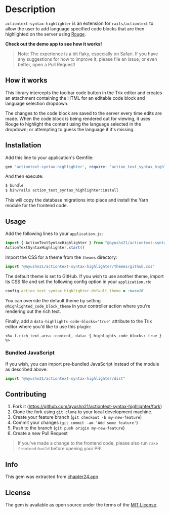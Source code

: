 # Description

`actiontext-syntax-highlighter` is an extension for `rails/actiontext` to allow the user to add language specified code blocks that are then highlighted on the server using [Rouge](http://github.com/rouge-ruby/rouge).

**Check out the demo app to see how it works!**

> Note: The experience is a bit flaky, especially on Safari. If you have any suggestions for how to improve it, please file an issue; or even better, open a Pull Request!

## How it works

This library intercepts the toolbar code button in the Trix editor and creates an attachment containing the HTML for an editable code block and language selection dropdown.

The changes to the code block are saved to the server every time edits are made. When the code block is being rendered out for viewing, it uses Rouge to highlight the content using the language selected in the dropdown; or attempting to guess the language if it's missing.


## Installation
Add this line to your application's Gemfile:

```ruby
gem 'actiontext-syntax-highlighter', require: 'action_text_syntax_highlighter/engine'
```

And then execute:

```bash
$ bundle
$ bin/rails action_text_syntax_highlighter:install
```

This will copy the database migrations into place and install the Yarn module for the frontend code.


## Usage

Add the following lines to your `application.js`:

```javascript
import { ActionTextSyntaxHighlighter } from "@ayushn21/actiontext-syntax-highlighter"
ActionTextSyntaxHighlighter.start()
```

Import the CSS for a theme from the `themes` directory:

```javascript
import "@ayushn21/actiontext-syntax-highlighter/themes/github.css"
```

The default theme is set to GitHub. If you wish to use another theme, import its CSS file and set the following config option in your `application.rb`:

```ruby
config.action_text_syntax_highlighter.default_theme = :base16
```

You can override the default theme by setting `@highlighted_code_block_theme` in your controller action where you're rendering out the rich text.

Finally, add a `data-highlights-code-blocks='true'` attribute to the Trix editor where you'd like to use this plugin:

```erb
<%= f.rich_text_area :content, data: { highlights_code_blocks: true } %>
```

### Bundled JavaScript

If you wish, you can import pre-bundled JavaScript instead of the module as described above:

```javascript
import "@ayushn21/actiontext-syntax-highlighter/dist"
```

## Contributing

1. Fork it (https://github.com/ayushn21/actiontext-syntax-highlighter/fork)
2. Clone the fork using `git clone` to your local development machine.
3. Create your feature branch (`git checkout -b my-new-feature`)
4. Commit your changes (`git commit -am 'Add some feature'`)
5. Push to the branch (`git push origin my-new-feature`)
6. Create a new Pull Request

> If you've made a change to the frontend code, please also run `rake frontend:build` before opening your PR!

## Info

This gem was extracted from [chapter24.app](https://chapter24.app)


## License
The gem is available as open source under the terms of the [MIT License](https://opensource.org/licenses/MIT).

